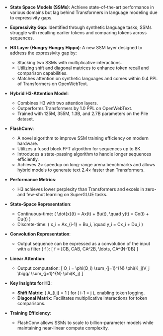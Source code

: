 - **State Space Models (SSMs)**: Achieve state-of-the-art performance in various domains but lag behind Transformers in language modeling due to expressivity gaps.
  
- **Expressivity Gap**: Identified through synthetic language tasks; SSMs struggle with recalling earlier tokens and comparing tokens across sequences.

- **H3 Layer (Hungry Hungry Hippo)**: A new SSM layer designed to address the expressivity gap by:
  - Stacking two SSMs with multiplicative interactions.
  - Utilizing shift and diagonal matrices to enhance token recall and comparison capabilities.
  - Matches attention on synthetic languages and comes within 0.4 PPL of Transformers on OpenWebText.

- **Hybrid H3-Attention Model**: 
  - Combines H3 with two attention layers.
  - Outperforms Transformers by 1.0 PPL on OpenWebText.
  - Trained with 125M, 355M, 1.3B, and 2.7B parameters on the Pile dataset.

- **FlashConv**: 
  - A novel algorithm to improve SSM training efficiency on modern hardware.
  - Utilizes a fused block FFT algorithm for sequences up to 8K.
  - Introduces a state-passing algorithm to handle longer sequences efficiently.
  - Achieves 2× speedup on long-range arena benchmarks and allows hybrid models to generate text 2.4× faster than Transformers.

- **Performance Metrics**: 
  - H3 achieves lower perplexity than Transformers and excels in zero-and few-shot learning on SuperGLUE tasks.

- **State-Space Representation**: 
  - Continuous-time: \( \dot{x}(t) = Ax(t) + Bu(t), \quad y(t) = Cx(t) + Du(t) \)
  - Discrete-time: \( x_i = Ax_{i-1} + Bu_i, \quad y_i = Cx_i + Du_i \)

- **Convolution Representation**: 
  - Output sequence can be expressed as a convolution of the input with a filter \( f \):
  \[
  f = [CB, CAB, CA^2B, \ldots, CA^{N-1}B]
  \]

- **Linear Attention**: 
  - Output computation: 
  \[
  O_i = \phi(Q_i) \sum_{j=1}^{N} \phi(K_j)V_j \bigg/ \sum_{j=1}^{N} \phi(K_j)
  \]

- **Key Insights for H3**:
  - **Shift Matrix**: \( A_{i,j} = 1 \) for \( i-1 = j \), enabling token logging.
  - **Diagonal Matrix**: Facilitates multiplicative interactions for token comparisons.

- **Training Efficiency**: 
  - FlashConv allows SSMs to scale to billion-parameter models while maintaining near-linear compute complexity.